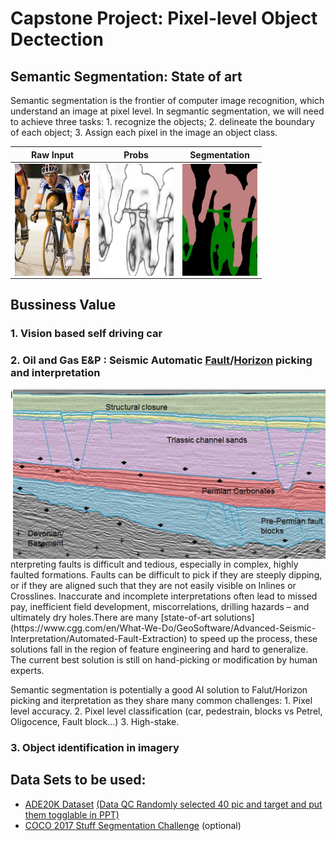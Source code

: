 # Capstone Project: Pixel-level Object Dectection 
## Semantic Segmentation: State of art


Semantic segmentation is the frontier of computer image recognition, which understand an image at pixel level. In segmantic segmentation, we will need to achieve three tasks: 1. recognize the objects; 2. delineate the boundary of each object; 3. Assign each pixel in the image an object class.


Raw Input            |  Probs           |     Segmentation
:---------------:|:--------------:|:---------------:
<img src="pics/pascal_voc.jpg" width=120 alt="Bycicle Rider Raw" ALIGN="Middle">|<img src="pics/pascal_voc_probs.jpg" width=120  alt="Bycicle Rider Predicted Probability" ALIGN="Middle">|<img src="pics/pascal_voc_seg.jpg" width=120  alt="Bycicle Rider Segmentation" ALIGN="Middle">

## Bussiness Value
### 1. Vision based self driving car
 
### 2. Oil and Gas E&P : Seismic Automatic [Fault](https://en.wikipedia.org/wiki/Fault_(geology))/[Horizon](http://subsurfwiki.org/wiki/Horizon) picking and interpretation 
<img src="/pics/Seismic_fault_horizon_picking.jpg" width="500" ALIGN="Right"> 
Interpreting faults is difficult and tedious, especially in complex, highly faulted formations. Faults can be difficult to pick if they are steeply dipping, or if they are aligned such that they are not easily visible on Inlines or Crosslines. Inaccurate and incomplete interpretations often lead to missed pay, inefficient field development, miscorrelations, drilling hazards – and ultimately dry holes.There are many [state-of-art solutions](https://www.cgg.com/en/What-We-Do/GeoSoftware/Advanced-Seismic-Interpretation/Automated-Fault-Extraction) to speed up the process, these solutions fall in the region of feature engineering and hard to generalize. The current best solution is still on hand-picking or modification by human experts. 


Semantic segmentation is potentially a good AI solution to Falut/Horizon picking and iterpretation as they share many common challenges: 1. Pixel level accuracy. 2. Pixel level classification (car, pedestrain, blocks vs Petrel, Oligocence, Fault block...) 3. High-stake. 




### 3. Object identification in imagery




## Data Sets to be used:
+ [ADE20K Dataset](http://groups.csail.mit.edu/vision/datasets/ADE20K/)
[(Data QC Randomly selected 40 pic and target and put them togglable in PPT)](https://github.com/HoustonJ2013/Capstone_CV_Galvanize/blob/master/ppts/QC_Dec_12.pptx)
+ [COCO 2017 Stuff Segmentation Challenge](http://cocodataset.org/#stuff-challenge2017) (optional)
